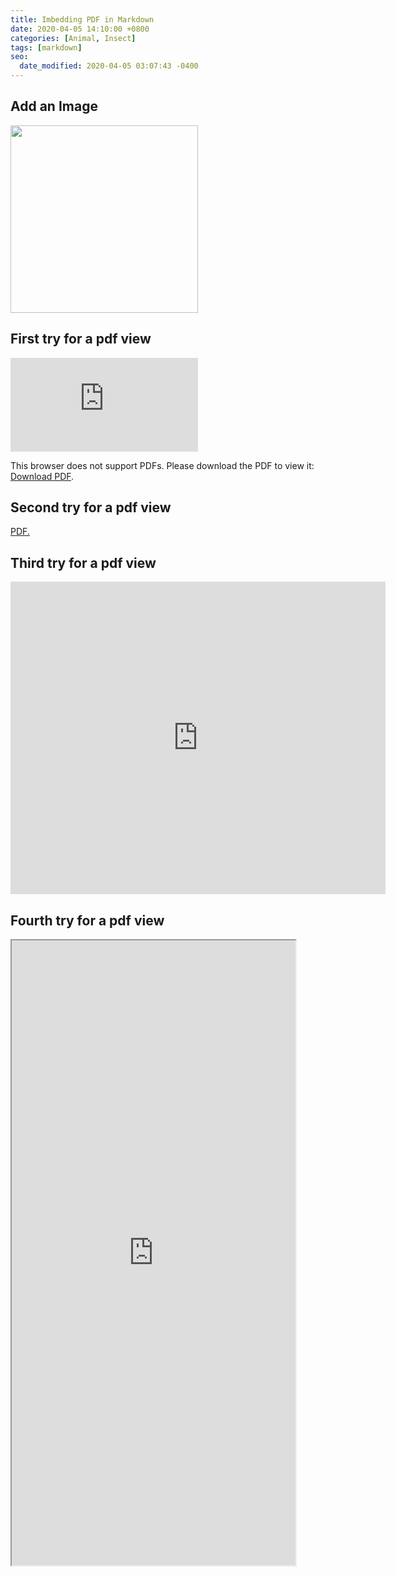 ```yaml
---
title: Imbedding PDF in Markdown
date: 2020-04-05 14:10:00 +0800
categories: [Animal, Insect]
tags: [markdown]
seo:
  date_modified: 2020-04-05 03:07:43 -0400
---
```

## Add an Image
<img src="https://octodex.github.com/images/jetpacktocat.png"
height="300">

## First try for a pdf view

<object data="https://drive.google.com/viewerng/viewer?embedded=true&url=https://github.com/jennyjyounglee/Statistics/blob/master/testintrotostat.pdf" type="application/pdf" width="700px" height="700px">
    <embed src="https://drive.google.com/viewerng/viewer?embedded=true&url=https://github.com/jennyjyounglee/Statistics/blob/master/testintrotostat.pdf">
        <p>This browser does not support PDFs. Please download the PDF to view it: <a href="https://github.com/jennyjyounglee/Statistics/blob/master/testintrotostat.pdf">Download PDF</a>.</p>
    </embed>
</object>

## Second try for a pdf view
<a href="https://github.com/jennyjyounglee/Statistics/blob/master/testintrotostat.pdf" target="_blank">PDF.</a>


## Third try for a pdf view
<iframe src="https://docs.google.com/viewer?url=https://github.com/jennyjyounglee/Statistics/blob/master/testintrotostat.pdf&embedded=true" style="width:600px; height:500px;" frameborder="0"></iframe>

## Fourth try for a pdf view
<!DOCTYPE html>
<html>
    <body>
        <iframe src="https://docs.google.com/gview?url=https://github.com/jennyjyounglee/Statistics/blob/master/testintrotostat.pdf&embedded=true"
        style="width: 90%; height: 1000px">
            <p>Your browser does not support iframes.</p>
        </iframe>
    </body>
</html>
